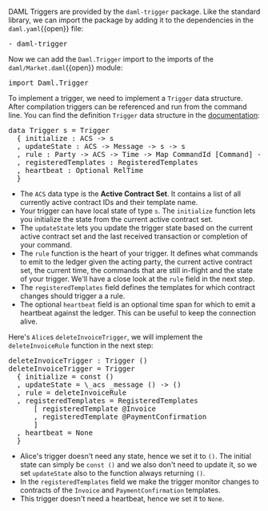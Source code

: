 DAML Triggers are provided by the `daml-trigger` package. Like the standard library, we can import
the package by adding it to the dependencies in the `daml.yaml`{{open}} file:

<pre class="file" data-filename="daml.yaml" data-target="append">
- daml-trigger
</pre>

Now we can add the `Daml.Trigger` import to the imports of the `daml/Market.daml`{{open}} module:

<pre class="file" data-target="clipboard">
import Daml.Trigger
</pre>

To implement a trigger, we need to implement a `Trigger` data structure. After compilation triggers
can be referenced and run from the command line. You can find the definition `Trigger` data
structure in the
[documentation](https://docs.daml.com/triggers/trigger-docs.html#type-daml-trigger-trigger-65529):

<pre class="file">
data Trigger s = Trigger
  { initialize : ACS -> s
  , updateState : ACS -> Message -> s -> s
  , rule : Party -> ACS -> Time -> Map CommandId [Command] -> s -> TriggerA ()
  , registeredTemplates : RegisteredTemplates
  , heartbeat : Optional RelTime
  }
</pre>

- The `ACS` data type is the **Active Contract Set**. It contains a list of all currently active
  contract IDs and their template name.
- Your trigger can have local state of type `s`. The `initialize` function lets you initialize the
  state from the current active contract set.
- The `updateState` lets you update the trigger state based on the current active contract set and
  the last received transaction or completion of your command.
- The `rule` function is the heart of your trigger. It defines what commands to emit to the ledger
  given the acting party, the current active contract set, the current time, the commands that are
  still in-flight and the state of your trigger. We'll have a close look at the `rule` field in the next
  step.
- The `registeredTemplates` field defines the templates for which contract changes should trigger a
  a rule.
- The optional `heartbeat` field is an optional time span for which to emit a heartbeat against the
  ledger. This can be useful to keep the connection alive.

Here's `Alice`s `deleteInvoiceTrigger`, we will implement the `deleteInvoiceRule` function in the
next step: 

<pre class="file" data-filename="daml/Market.daml" data-target="append">
deleteInvoiceTrigger : Trigger ()
deleteInvoiceTrigger = Trigger
  { initialize = const ()
  , updateState = \_acs _message () -> ()
  , rule = deleteInvoiceRule
  , registeredTemplates = RegisteredTemplates
      [ registeredTemplate @Invoice
      , registeredTemplate @PaymentConfirmation
      ]
  , heartbeat = None
  }
</pre>

- Alice's trigger doesn't need any state, hence we set it to `()`. The initial state can simply be
  `const ()` and we also don't need to update it, so we set `updateState` also to the function
  always returning `()`.
- In the `registeredTemplates` field we make the trigger monitor changes to contracts of the
  `Invoice` and `PaymentConfirmation` templates.
- This trigger doesn't need a heartbeat, hence we set it to `None`.
